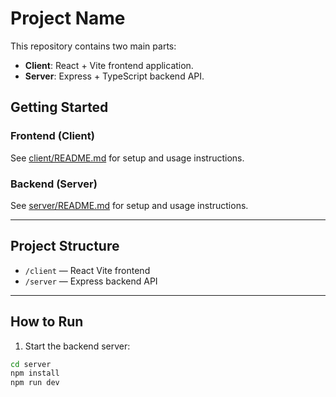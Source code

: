 # Project Name

This repository contains two main parts:

- **Client**: React + Vite frontend application.
- **Server**: Express + TypeScript backend API.

## Getting Started

### Frontend (Client)

See [client/README.md](./client/README.md) for setup and usage instructions.

### Backend (Server)

See [server/README.md](./server/README.md) for setup and usage instructions.

---

## Project Structure

- `/client` — React Vite frontend
- `/server` — Express backend API

---

## How to Run

1. Start the backend server:

```bash
cd server
npm install
npm run dev
```

